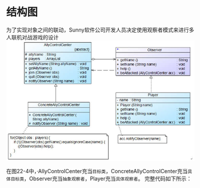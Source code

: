 # 结构图
为了实现对象之间的联动，Sunny软件公司开发人员决定使用观察者模式来进行多人联机对战游戏的设计
![img.png](多人设计模式结构图.png)


在图22-4中，·AllyControlCenter充当`目标类`，ConcreteAllyControlCenter充当`具体目标类`，Observer充当`抽象观察者`，Player充当`具体观察者`。
完整代码如下所示：


















